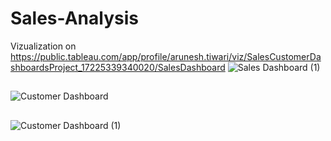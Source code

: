 # Sales-Analysis
Vizualization on https://public.tableau.com/app/profile/arunesh.tiwari/viz/SalesCustomerDashboardsProject_17225339340020/SalesDashboard
![Sales Dashboard (1)](https://github.com/user-attachments/assets/1a02ad25-356c-4a71-a960-c8e66f1d8261)
##
![Customer Dashboard](https://github.com/user-attachments/assets/b541be27-e972-4077-999b-d215d9dd57e8)
##
![Customer Dashboard (1)](https://github.com/user-attachments/assets/b8e2ffe5-17d3-4478-b932-2848cefed3e3)
